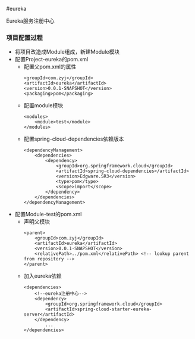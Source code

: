 #eureka

Eureka服务注册中心

### 项目配置过程
- 将项目改造成Module组成，新建Module模块
- 配置Project-eureka的pom.xml
    - 配置父pom.xml的属性
        ``` 
        <groupId>com.zyj</groupId>
        <artifactId>eureka</artifactId>
        <version>0.0.1-SNAPSHOT</version>
        <packaging>pom</packaging>
        ```
    - 配置module模块
        ```
        <modules>
            <module>test</module>
        </modules>
        ```
    - 配置spring-cloud-dependencies依赖版本
        ```
        <dependencyManagement>
            <dependencies>
                <dependency>
                    <groupId>org.springframework.cloud</groupId>
                    <artifactId>spring-cloud-dependencies</artifactId>
                    <version>Edgware.SR3</version>
                    <type>pom</type>
                    <scope>import</scope>
                </dependency>
            </dependencies>
        </dependencyManagement>
        ```
- 配置Module-test的pom.xml
    - 声明父模块
        ```
        <parent>
            <groupId>com.zyj</groupId>
            <artifactId>eureka</artifactId>
            <version>0.0.1-SNAPSHOT</version>
            <relativePath>../pom.xml</relativePath> <!-- lookup parent from repository -->
        </parent>
        ```
    - 加入eureka依赖
        ```
        <dependencies>
            <!--eureka注册中心-->
            <dependency>
                <groupId>org.springframework.cloud</groupId>
                <artifactId>spring-cloud-starter-eureka-server</artifactId>
            </dependency>
                ...
        </dependencies>
        ```